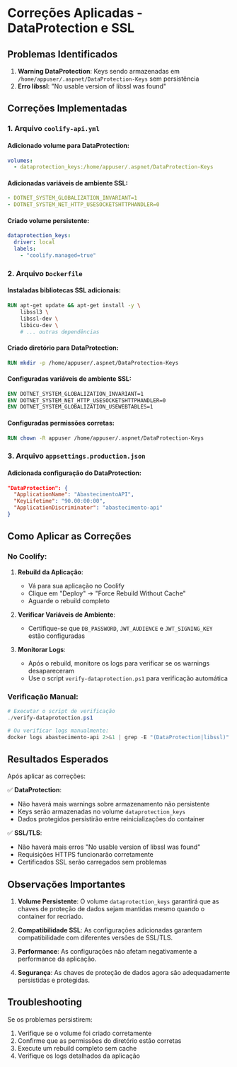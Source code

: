 # Correções Aplicadas - DataProtection e SSL

## Problemas Identificados

1. **Warning DataProtection**: Keys sendo armazenadas em `/home/appuser/.aspnet/DataProtection-Keys` sem persistência
2. **Erro libssl**: "No usable version of libssl was found"

## Correções Implementadas

### 1. Arquivo `coolify-api.yml`

#### Adicionado volume para DataProtection:
```yaml
volumes:
  - dataprotection_keys:/home/appuser/.aspnet/DataProtection-Keys
```

#### Adicionadas variáveis de ambiente SSL:
```yaml
- DOTNET_SYSTEM_GLOBALIZATION_INVARIANT=1
- DOTNET_SYSTEM_NET_HTTP_USESOCKETSHTTPHANDLER=0
```

#### Criado volume persistente:
```yaml
dataprotection_keys:
  driver: local
  labels:
    - "coolify.managed=true"
```

### 2. Arquivo `Dockerfile`

#### Instaladas bibliotecas SSL adicionais:
```dockerfile
RUN apt-get update && apt-get install -y \
    libssl3 \
    libssl-dev \
    libicu-dev \
    # ... outras dependências
```

#### Criado diretório para DataProtection:
```dockerfile
RUN mkdir -p /home/appuser/.aspnet/DataProtection-Keys
```

#### Configuradas variáveis de ambiente SSL:
```dockerfile
ENV DOTNET_SYSTEM_GLOBALIZATION_INVARIANT=1
ENV DOTNET_SYSTEM_NET_HTTP_USESOCKETSHTTPHANDLER=0
ENV DOTNET_SYSTEM_GLOBALIZATION_USEWEBTABLES=1
```

#### Configuradas permissões corretas:
```dockerfile
RUN chown -R appuser /home/appuser/.aspnet/DataProtection-Keys
```

### 3. Arquivo `appsettings.production.json`

#### Adicionada configuração do DataProtection:
```json
"DataProtection": {
  "ApplicationName": "AbastecimentoAPI",
  "KeyLifetime": "90.00:00:00",
  "ApplicationDiscriminator": "abastecimento-api"
}
```

## Como Aplicar as Correções

### No Coolify:

1. **Rebuild da Aplicação**:
   - Vá para sua aplicação no Coolify
   - Clique em "Deploy" → "Force Rebuild Without Cache"
   - Aguarde o rebuild completo

2. **Verificar Variáveis de Ambiente**:
   - Certifique-se que `DB_PASSWORD`, `JWT_AUDIENCE` e `JWT_SIGNING_KEY` estão configuradas

3. **Monitorar Logs**:
   - Após o rebuild, monitore os logs para verificar se os warnings desapareceram
   - Use o script `verify-dataprotection.ps1` para verificação automática

### Verificação Manual:

```powershell
# Executar o script de verificação
./verify-dataprotection.ps1

# Ou verificar logs manualmente:
docker logs abastecimento-api 2>&1 | grep -E "(DataProtection|libssl)"
```

## Resultados Esperados

Após aplicar as correções:

✅ **DataProtection**: 
- Não haverá mais warnings sobre armazenamento não persistente
- Keys serão armazenadas no volume `dataprotection_keys`
- Dados protegidos persistirão entre reinicializações do container

✅ **SSL/TLS**: 
- Não haverá mais erros "No usable version of libssl was found"
- Requisições HTTPS funcionarão corretamente
- Certificados SSL serão carregados sem problemas

## Observações Importantes

1. **Volume Persistente**: O volume `dataprotection_keys` garantirá que as chaves de proteção de dados sejam mantidas mesmo quando o container for recriado.

2. **Compatibilidade SSL**: As configurações adicionadas garantem compatibilidade com diferentes versões de SSL/TLS.

3. **Performance**: As configurações não afetam negativamente a performance da aplicação.

4. **Segurança**: As chaves de proteção de dados agora são adequadamente persistidas e protegidas.

## Troubleshooting

Se os problemas persistirem:

1. Verifique se o volume foi criado corretamente
2. Confirme que as permissões do diretório estão corretas
3. Execute um rebuild completo sem cache
4. Verifique os logs detalhados da aplicação